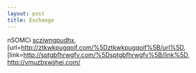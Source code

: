 ```yaml
---
layout: post 
title: Exchange
---
```


nSOMCi <a href="http://scziwngpudhx.com/">scziwngpudhx</a>,
\[url=<http://ztkwkpugqoif.com/%5Dztkwkpugqoif%5B/url%5D>,
\[link=<http://sptgbfhrwgfv.com/%5Dsptgbfhrwgfv%5B/link%5D>,
<http://vmuzbxwjjhei.com/>
